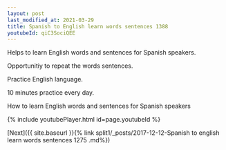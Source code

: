 ```yaml
---
layout: post
last_modified_at: 2021-03-29
title: Spanish to English learn words sentences 1388 
youtubeId: qiC3SociQEE
---
```

 
 
Helps to learn English words and sentences for Spanish speakers.

Opportunitiy to repeat the words sentences. 

Practice English language. 
 
10 minutes practice every day. 
 
How to learn English words and sentences for Spanish speakers 
 
{% include youtubePlayer.html id=page.youtubeId %}
 
 
[Next]({{ site.baseurl }}{% link  split1/_posts/2017-12-12-Spanish to english learn words sentences 1275 .md%})
 
